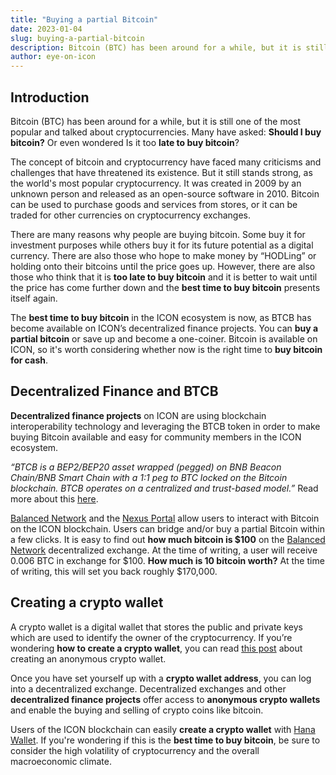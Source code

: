```yaml
---
title: "Buying a partial Bitcoin"
date: 2023-01-04
slug: buying-a-partial-bitcoin
description: Bitcoin (BTC) has been around for a while, but it is still one of the most popular and talked about cryptocurrencies.
author: eye-on-icon
---
```

## Introduction
Bitcoin (BTC) has been around for a while, but it is still one of the most popular and talked about cryptocurrencies. Many have asked: **Should I buy bitcoin?** Or even wondered Is it too **late to buy bitcoin**?

The concept of bitcoin and cryptocurrency have faced many criticisms and challenges that have threatened its existence. But it still stands strong, as the world's most popular cryptocurrency. It was created in 2009 by an unknown person and released as an open-source software in 2010. Bitcoin can be used to purchase goods and services from stores, or it can be traded for other currencies on cryptocurrency exchanges.

There are many reasons why people are buying bitcoin. Some buy it for investment purposes while others buy it for its future potential as a digital currency. There are also those who hope to make money by “HODLing” or holding onto their bitcoins until the price goes up. However, there are also those who think that it is **too late to buy bitcoin** and it is better to wait until the price has come further down and the **best time to buy bitcoin** presents itself again.

The **best time to buy bitcoin** in the ICON ecosystem is now, as BTCB has become available on ICON’s decentralized finance projects. You can **buy a partial bitcoin** or save up and become a one-coiner. Bitcoin is available on ICON, so it's worth considering whether now is the right time to **buy bitcoin for cash**. 

## Decentralized Finance and BTCB
**Decentralized finance projects** on ICON are using blockchain interoperability technology and leveraging the BTCB token in order to make buying Bitcoin available and easy for community members in the ICON ecosystem.

*“BTCB is a BEP2/BEP20 asset wrapped (pegged) on BNB Beacon Chain/BNB Smart Chain with a 1:1 peg to BTC locked on the Bitcoin blockchain. BTCB operates on a centralized and trust-based model.”* Read more about this [here](https://www.binance.com/en/blog/chain/experience-btcb--bitcoin-on-bnb-smart-chain-421499824684901264).

[Balanced Network](https://balanced.network/) and the [Nexus Portal](https://nexusportal.io/transfer) allow users to interact with Bitcoin on the ICON blockchain. Users can bridge and/or buy a partial Bitcoin within a few clicks. It is easy to find out **how much bitcoin is $100** on the [Balanced Network](https://balanced.network/) decentralized exchange. At the time of writing, a user will receive 0.006 BTC in exchange for $100. **How much is 10 bitcoin worth?** At the time of writing, this will set you back roughly $170,000.

## Creating a crypto wallet
A crypto wallet is a digital wallet that stores the public and private keys which are used to identify the owner of the cryptocurrency. If you’re wondering **how to create a crypto wallet**, you can read [this post](https://icon.community/learn/creating-a-crypto-wallet/) about creating an anonymous crypto wallet.

Once you have set yourself up with a **crypto wallet address**, you can log into a decentralized exchange. Decentralized exchanges and other **decentralized finance projects** offer access to **anonymous crypto wallets** and enable the buying and selling of crypto coins like bitcoin.

Users of the ICON blockchain can easily **create a crypto wallet** with [Hana Wallet](https://hanawallet.io/). If you're wondering if this is the **best time to buy bitcoin**, be sure to consider the high volatility of cryptocurrency and the overall macroeconomic climate.
